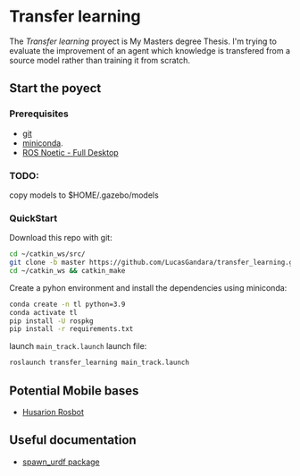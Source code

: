 # Transfer learning

The *Transfer learning* proyect is My Masters degree Thesis. I'm trying to evaluate the improvement of
an agent which knowledge is transfered from a source model rather than training it from scratch.

## Start the poyect

### Prerequisites
- [git](https://git-scm.com/)
- [miniconda](https://docs.anaconda.com/miniconda/).
- [ROS Noetic - Full Desktop](http://wiki.ros.org/noetic/Installation/Ubuntu)

### TODO:
copy models to $HOME/.gazebo/models

### QuickStart
Download this repo with git:
```sh
cd ~/catkin_ws/src/
git clone -b master https://github.com/LucasGandara/transfer_learning.git
cd ~/catkin_ws && catkin_make
```
Create a pyhon environment and install the dependencies using miniconda:
```sh
conda create -n tl python=3.9
conda activate tl
pip install -U rospkg
pip install -r requirements.txt
```

launch `main_track.launch` launch file:
```sh
roslaunch transfer_learning main_track.launch
```

## Potential Mobile bases
- [Husarion Rosbot](https://robots.ros.org/husarion-rosbot-2-pro/)

## Useful documentation
- [spawn_urdf package](https://github.com/ros-simulation/gazebo_ros_pkgs/blob/noetic-devel/gazebo_ros/scripts/spawn_model)
